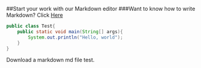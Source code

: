 ##Start your work with our Markdown editor
###Want to know how to write Markdown? Click [Here](http://www.chensihang.com/materials/markdown.pdf)
```java
public class Test{
    public static void main(String[] args){
        System.out.println("Hello, world");
    }
}
```

Download a markdown md file test.